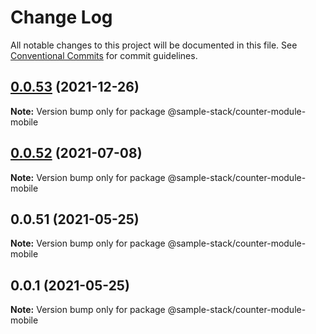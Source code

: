 # Change Log

All notable changes to this project will be documented in this file.
See [Conventional Commits](https://conventionalcommits.org) for commit guidelines.

## [0.0.53](https://github.com/cdmbase/fullstack-pro/compare/v0.0.52...v0.0.53) (2021-12-26)

**Note:** Version bump only for package @sample-stack/counter-module-mobile





## [0.0.52](https://github.com/cdmbase/fullstack-pro/compare/v0.0.51...v0.0.52) (2021-07-08)

**Note:** Version bump only for package @sample-stack/counter-module-mobile





## 0.0.51 (2021-05-25)

**Note:** Version bump only for package @sample-stack/counter-module-mobile





## 0.0.1 (2021-05-25)

**Note:** Version bump only for package @sample-stack/counter-module-mobile
